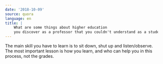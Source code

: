 ```yaml
---
date: '2018-10-09'
source: quora
language: en
title: |
    What are some things about higher education
    you discover as a professor that you couldn't understand as a student?
---
```


The main skill you have to learn is to sit down, shut up and
listen/observe. The most important lesson is how you learn, and who can
help you in this process, not the grades.

